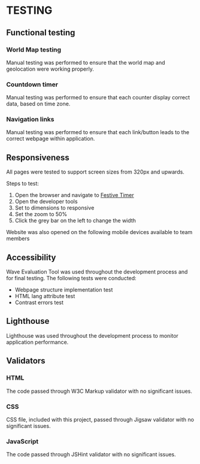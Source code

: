 # TESTING 

## Functional testing

### World Map testing

Manual testing was performed to ensure that the world map and geolocation were working properly.

### Countdown timer 
Manual testing was performed to ensure that each counter display correct data, based on time zone.

### Navigation links 

Manual testing was performed to ensure that each link/button leads to the correct webpage within application.

## Responsiveness

All pages were tested to support screen sizes from 320px and upwards.

Steps to test:

1. Open the browser and navigate to [Festive Timer]()
1. Open the developer tools
1. Set to dimensions to responsive
1. Set the zoom to 50%
1. Click the grey bar on the left to change the width

Website was also opened on the following mobile devices available to team members

## Accessibility

Wave Evaluation Tool was used throughout the development process and for final testing. The following tests were conducted: 

* Webpage structure implementation test
* HTML lang attribute test
* Contrast errors test

## Lighthouse 

Lighthouse was used throughout the development process to monitor application performance.
## Validators

### HTML

The code passed through W3C Markup validator with no significant issues.

### CSS

CSS file, included with this project, passed through Jigsaw validator with no significant issues.
### JavaScript

The code passed through JSHint validator with no significant issues.